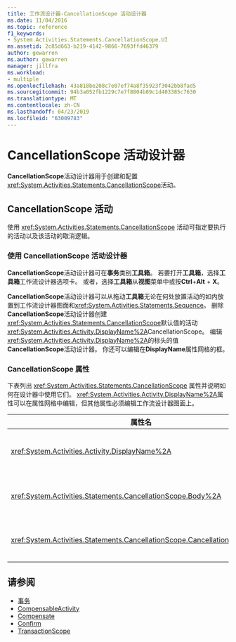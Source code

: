 ```yaml
---
title: 工作流设计器-CancellationScope 活动设计器
ms.date: 11/04/2016
ms.topic: reference
f1_keywords:
- System.Activities.Statements.CancellationScope.UI
ms.assetid: 2c85d663-b219-4142-9866-7693ffd46379
author: gewarren
ms.author: gewarren
manager: jillfra
ms.workload:
- multiple
ms.openlocfilehash: 43a818be208c7e07ef74a8f35923f3042bb8fad5
ms.sourcegitcommit: 94b3a052fb1229c7e7f8804b09c1d403385c7630
ms.translationtype: MT
ms.contentlocale: zh-CN
ms.lasthandoff: 04/23/2019
ms.locfileid: "63009783"
---
```

# <a name="cancellationscope-activity-designer"></a>CancellationScope 活动设计器

**CancellationScope**活动设计器用于创建和配置<xref:System.Activities.Statements.CancellationScope>活动。

## <a name="the-cancellationscope-activity"></a>CancellationScope 活动

使用 <xref:System.Activities.Statements.CancellationScope> 活动可指定要执行的活动以及该活动的取消逻辑。

### <a name="using-the-cancellationscope-activity-designer"></a>使用 CancellationScope 活动设计器

**CancellationScope**活动设计器可在**事务**类别**工具箱**。 若要打开**工具箱**，选择**工具箱**工作流设计器选项卡。 或者，选择**工具箱**从**视图**菜单中或按**Ctrl**+**Alt** + **X**。

**CancellationScope**活动设计器可以从拖动**工具箱**无论在何处放置活动的如内放置到工作流设计器图面和<xref:System.Activities.Statements.Sequence>。 删除**CancellationScope**活动设计器创建<xref:System.Activities.Statements.CancellationScope>默认值的活动<xref:System.Activities.Activity.DisplayName%2A>CancellationScope。 编辑<xref:System.Activities.Activity.DisplayName%2A>的标头的值**CancellationScope**活动设计器。 你还可以编辑在**DisplayName**属性网格的框。

### <a name="the-cancellationscope-properties"></a>CancellationScope 属性

下表列出 <xref:System.Activities.Statements.CancellationScope> 属性并说明如何在设计器中使用它们。 <xref:System.Activities.Activity.DisplayName%2A>属性可以在属性网格中编辑，但其他属性必须编辑工作流设计器图面上。

|属性名|必需|用法|
|-|--------------|-|
|<xref:System.Activities.Activity.DisplayName%2A>|False|<xref:System.Activities.Statements.CancellationScope> 活动的可选友好名称。 默认值为 CancellationScope。 虽然 <xref:System.Activities.Activity.DisplayName%2A> 值不是绝对必需的，但最好使用该属性值。|
|<xref:System.Activities.Statements.CancellationScope.Body%2A>|True|指定为其提供取消逻辑的活动。 若要添加<xref:System.Activities.Statements.CancellationScope.Body%2A>活动，请将活动从拖**工具箱**到**正文**框**CancellationScope**活动设计器。 添加提示文本"此处放置活动"。|
|<xref:System.Activities.Statements.CancellationScope.CancellationHandler%2A>|True|指定如果没有取消执行的活动。 若要添加<xref:System.Activities.Statements.CancellationScope.CancellationHandler%2A>活动，请将活动从拖**工具箱**到**CancellationHandler**框**CancellationScope**活动设计器。 添加提示文本"此处放置活动"。|

## <a name="see-also"></a>请参阅

- [事务](../workflow-designer/transaction-activity-designers.md)
- [CompensableActivity](../workflow-designer/compensableactivity-activity-designer.md)
- [Compensate](../workflow-designer/compensate-activity-designer.md)
- [Confirm](../workflow-designer/confirm-activity-designer.md)
- [TransactionScope](../workflow-designer/transactionscope-activity-designer.md)